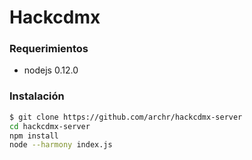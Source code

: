# Hackcdmx

### Requerimientos
- nodejs 0.12.0

### Instalación

```sh
$ git clone https://github.com/archr/hackcdmx-server
cd hackcdmx-server
npm install
node --harmony index.js
```